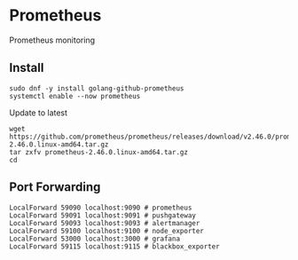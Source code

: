 # Prometheus

Prometheus monitoring


## Install


```shell
sudo dnf -y install golang-github-prometheus
systemctl enable --now prometheus
```


Update to latest

```shell
wget https://github.com/prometheus/prometheus/releases/download/v2.46.0/prometheus-2.46.0.linux-amd64.tar.gz
tar zxfv prometheus-2.46.0.linux-amd64.tar.gz
cd 
```


## Port Forwarding

```
LocalForward 59090 localhost:9090 # prometheus
LocalForward 59091 localhost:9091 # pushgateway
LocalForward 59093 localhost:9093 # alertmanager
LocalForward 59100 localhost:9100 # node_exporter
LocalForward 53000 localhost:3000 # grafana
LocalForward 59115 localhost:9115 # blackbox_exporter
```


